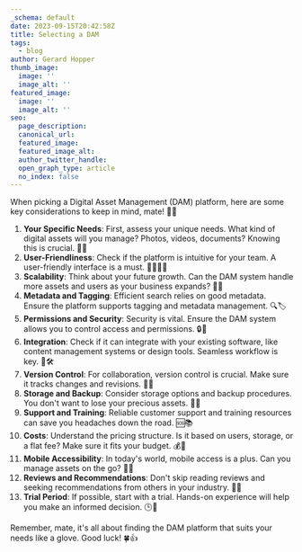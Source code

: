 ```yaml
---
_schema: default
date: 2023-09-15T20:42:58Z
title: Selecting a DAM
tags:
  - blog
author: Gerard Hopper
thumb_image:
  image: ''
  image_alt: ''
featured_image:
  image: ''
  image_alt: ''
seo:
  page_description:
  canonical_url:
  featured_image:
  featured_image_alt:
  author_twitter_handle:
  open_graph_type: article
  no_index: false
---
```

When picking a Digital Asset Management (DAM) platform, here are some key considerations to keep in mind, mate! 🤔💼

1. **Your Specific Needs**: First, assess your unique needs. What kind of digital assets will you manage? Photos, videos, documents? Knowing this is crucial. 📸📄
2. **User-Friendliness**: Check if the platform is intuitive for your team. A user-friendly interface is a must. 👩‍💻👨‍💻
3. **Scalability**: Think about your future growth. Can the DAM system handle more assets and users as your business expands? 🚀💼
4. **Metadata and Tagging**: Efficient search relies on good metadata. Ensure the platform supports tagging and metadata management. 🔍🏷️
5. **Permissions and Security**: Security is vital. Ensure the DAM system allows you to control access and permissions. 🔒🔐
6. **Integration**: Check if it can integrate with your existing software, like content management systems or design tools. Seamless workflow is key. 🔄🛠️
7. **Version Control**: For collaboration, version control is crucial. Make sure it tracks changes and revisions. 🔄📝
8. **Storage and Backup**: Consider storage options and backup procedures. You don't want to lose your precious assets. 💾🔵
9. **Support and Training**: Reliable customer support and training resources can save you headaches down the road. 🆘📚
10. **Costs**: Understand the pricing structure. Is it based on users, storage, or a flat fee? Make sure it fits your budget. 💰💸
11. **Mobile Accessibility**: In today's world, mobile access is a plus. Can you manage assets on the go? 📱🌐
12. **Reviews and Recommendations**: Don't skip reading reviews and seeking recommendations from others in your industry. 🌟📢
13. **Trial Period**: If possible, start with a trial. Hands-on experience will help you make an informed decision. 🕒📆

Remember, mate, it's all about finding the DAM platform that suits your needs like a glove. Good luck! 🍀👍